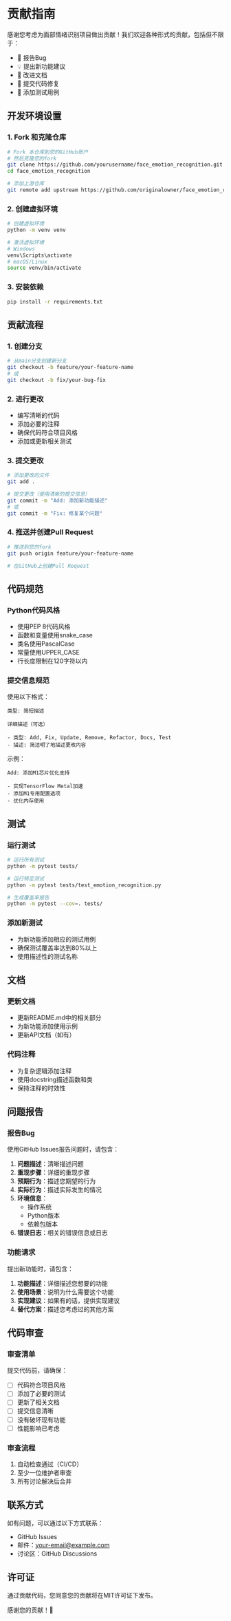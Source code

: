 # 贡献指南

感谢您考虑为面部情绪识别项目做出贡献！我们欢迎各种形式的贡献，包括但不限于：

- 🐛 报告Bug
- 💡 提出新功能建议
- 📝 改进文档
- 🔧 提交代码修复
- 🧪 添加测试用例

## 开发环境设置

### 1. Fork 和克隆仓库

```bash
# Fork 本仓库到您的GitHub账户
# 然后克隆您的fork
git clone https://github.com/yourusername/face_emotion_recognition.git
cd face_emotion_recognition

# 添加上游仓库
git remote add upstream https://github.com/originalowner/face_emotion_recognition.git
```

### 2. 创建虚拟环境

```bash
# 创建虚拟环境
python -m venv venv

# 激活虚拟环境
# Windows
venv\Scripts\activate
# macOS/Linux
source venv/bin/activate
```

### 3. 安装依赖

```bash
pip install -r requirements.txt
```

## 贡献流程

### 1. 创建分支

```bash
# 从main分支创建新分支
git checkout -b feature/your-feature-name
# 或
git checkout -b fix/your-bug-fix
```

### 2. 进行更改

- 编写清晰的代码
- 添加必要的注释
- 确保代码符合项目风格
- 添加或更新相关测试

### 3. 提交更改

```bash
# 添加更改的文件
git add .

# 提交更改（使用清晰的提交信息）
git commit -m "Add: 添加新功能描述"
# 或
git commit -m "Fix: 修复某个问题"
```

### 4. 推送并创建Pull Request

```bash
# 推送到您的fork
git push origin feature/your-feature-name

# 在GitHub上创建Pull Request
```

## 代码规范

### Python代码风格

- 使用PEP 8代码风格
- 函数和变量使用snake_case
- 类名使用PascalCase
- 常量使用UPPER_CASE
- 行长度限制在120字符以内

### 提交信息规范

使用以下格式：

```
类型: 简短描述

详细描述（可选）

- 类型: Add, Fix, Update, Remove, Refactor, Docs, Test
- 描述: 简洁明了地描述更改内容
```

示例：
```
Add: 添加M1芯片优化支持

- 实现TensorFlow Metal加速
- 添加M1专用配置选项
- 优化内存使用
```

## 测试

### 运行测试

```bash
# 运行所有测试
python -m pytest tests/

# 运行特定测试
python -m pytest tests/test_emotion_recognition.py

# 生成覆盖率报告
python -m pytest --cov=. tests/
```

### 添加新测试

- 为新功能添加相应的测试用例
- 确保测试覆盖率达到80%以上
- 使用描述性的测试名称

## 文档

### 更新文档

- 更新README.md中的相关部分
- 为新功能添加使用示例
- 更新API文档（如有）

### 代码注释

- 为复杂逻辑添加注释
- 使用docstring描述函数和类
- 保持注释的时效性

## 问题报告

### 报告Bug

使用GitHub Issues报告问题时，请包含：

1. **问题描述**：清晰描述问题
2. **重现步骤**：详细的重现步骤
3. **预期行为**：描述您期望的行为
4. **实际行为**：描述实际发生的情况
5. **环境信息**：
   - 操作系统
   - Python版本
   - 依赖包版本
6. **错误日志**：相关的错误信息或日志

### 功能请求

提出新功能时，请包含：

1. **功能描述**：详细描述您想要的功能
2. **使用场景**：说明为什么需要这个功能
3. **实现建议**：如果有的话，提供实现建议
4. **替代方案**：描述您考虑过的其他方案

## 代码审查

### 审查清单

提交代码前，请确保：

- [ ] 代码符合项目风格
- [ ] 添加了必要的测试
- [ ] 更新了相关文档
- [ ] 提交信息清晰
- [ ] 没有破坏现有功能
- [ ] 性能影响已考虑

### 审查流程

1. 自动检查通过（CI/CD）
2. 至少一位维护者审查
3. 所有讨论解决后合并

## 联系方式

如有问题，可以通过以下方式联系：

- GitHub Issues
- 邮件：your-email@example.com
- 讨论区：GitHub Discussions

## 许可证

通过贡献代码，您同意您的贡献将在MIT许可证下发布。

感谢您的贡献！🎉
